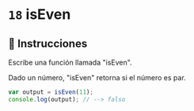 # `18` isEven

## 📝 Instrucciones

Escribe una función llamada "isEven".

Dado un número, "isEven" retorna si el número es par.

```Javascript
var output = isEven(11);
console.log(output); // --> falso
```